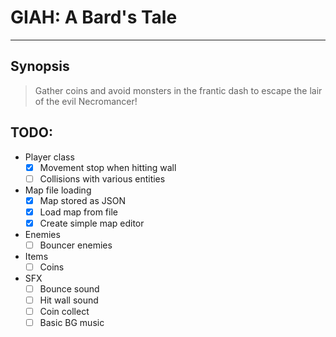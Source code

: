 # GIAH: A Bard's Tale
---
## Synopsis
> Gather coins and avoid monsters in the frantic dash to escape the lair of the evil Necromancer!

## TODO:
* Player class
    - [x] Movement stop when hitting wall
    - [ ] Collisions with various entities
* Map file loading
    - [x] Map stored as JSON
    - [x] Load map from file
    - [x] Create simple map editor
* Enemies
    - [ ] Bouncer enemies
* Items
    - [ ] Coins
* SFX
    - [ ] Bounce sound
    - [ ] Hit wall sound
    - [ ] Coin collect
    - [ ] Basic BG music
